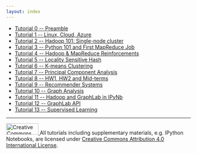 ```yaml
---
layout: index
---
```


* [Tutorial 0 -- Preamble](tutorial0/)
* [Tutorial 1 -- Linux, Cloud, Azure](tutorial1/)
* [Tutorial 2 -- Hadoop 101: Single-node cluster](tutorial2/)
* [Tutorial 3 -- Python 101 and First MapReduce Job](tutorial3/)
* [Tutorial 4 -- Hadoop & MapReduce Reinforcements](tutorial4/)
* [Tutorial 5 -- Locality Sensitive Hash](tutorial5/)
* [Tutorial 6 -- K-means Clustering](tutorial6/)
* [Tutorial 7 -- Principal Component Analysis](tutorial7/)
* [Tutorial 8 -- HW1, HW2 and Mid-terms](tutorial8/)
* [Tutorial 9 -- Recommender Systems](tutorial9/)
* [Tutorial 10 -- Graph Analysis](tutorial10/)
* [Tutorial 11 -- Hadoop and GraphLab in IPyNb](tutorial11/)
* [Tutorial 12 -- GraphLab API](tutorial12/)
* [Tutorial 13 -- Supervised Learning](tutorial13/)


<hr>

<a rel="license" href="http://creativecommons.org/licenses/by/4.0/">
<img alt="Creative Commons License" style="display:inline;margin:0;width:88px;height:31px;border-width:0" src="http://i.creativecommons.org/l/by/4.0/88x31.png" />
</a>
All tutorials including supplementary materials, e.g. IPython Notebooks, are licensed under 
<a rel="license" href="http://creativecommons.org/licenses/by/4.0/">
Creative Commons Attribution 4.0 International License</a>.
